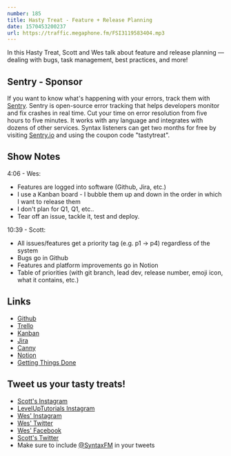 ```yaml
---
number: 185
title: Hasty Treat - Feature + Release Planning
date: 1570453200237
url: https://traffic.megaphone.fm/FSI3119583404.mp3
---
```


In this Hasty Treat, Scott and Wes talk about feature and release planning — dealing with bugs, task management, best practices, and more!

## Sentry - Sponsor
If you want to know what's happening with your errors, track them with [Sentry](https://sentry.io/). Sentry is open-source error tracking that helps developers monitor and fix crashes in real time. Cut your time on error resolution from five hours to five minutes. It works with any language and integrates with dozens of other services. Syntax listeners can get two months for free by visiting [Sentry.io](https://sentry.io/) and using the coupon code "tastytreat".

## Show Notes

4:06 - Wes:

* Features are logged into software (Github, Jira, etc.)
* I use a Kanban board - I bubble them up and down in the order in which I want to release them
* I don't plan for Q1, Q1, etc.. 
* Tear off an issue, tackle it, test and deploy.

10:39 - Scott: 

* All issues/features get a priority tag (e.g. p1 → p4) regardless of the system
* Bugs go in Github
* Features and platform improvements go in Notion
* Table of priorities (with git branch, lead dev, release number, emoji icon, what it contains, etc.)

## Links
* [Github](https://github.com/)
* [Trello](https://trello.com/)
* [Kanban](https://en.wikipedia.org/wiki/Kanban)
* [Jira](https://www.atlassian.com/software/jira)
* [Canny](https://canny.io/)
* [Notion](https://www.notion.so/)
* [Getting Things Done](https://gettingthingsdone.com/)

## Tweet us your tasty treats!
* [Scott's Instagram](https://www.instagram.com/stolinski/)
* [LevelUpTutorials Instagram](https://www.instagram.com/LevelUpTutorials/)
* [Wes' Instagram](https://www.instagram.com/wesbos/)
* [Wes' Twitter](https://twitter.com/wesbos)
* [Wes' Facebook](https://www.facebook.com/wesbos.developer)
* [Scott's Twitter](https://twitter.com/stolinski)
* Make sure to include [@SyntaxFM](https://twitter.com/SyntaxFM) in your tweets
